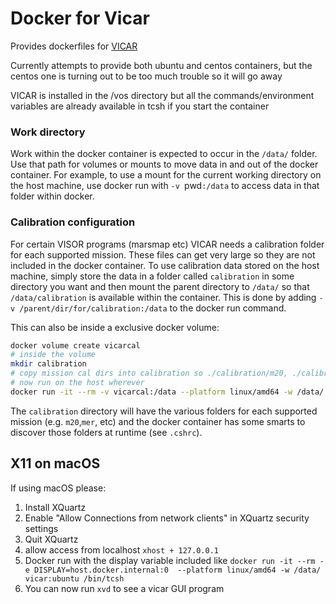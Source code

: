 # Docker for Vicar

Provides dockerfiles for [VICAR](https://github.com/NASA-AMMOS/VICAR)

Currently attempts to provide both ubuntu and centos containers,
but the centos one is turning out to be too much trouble so it will go away

VICAR is installed in the /vos directory but all the commands/environment variables
are already available in tcsh if you start the container


### Work directory
Work within the docker container is expected to occur in the `/data/` folder.
Use that path for volumes or mounts to move data in and out of the docker container.
For example, to use a mount for the current working directory on the host machine,
use docker run with `-v `pwd`:/data` to access data in that folder within docker.


### Calibration configuration
For certain VISOR programs (marsmap etc) VICAR needs a calibration folder for each supported mission.
These files can get very large so they are not included in the docker container. To use calibration data
stored on the host machine, simply store the data in a folder called `calibration` in some directory you want and then
mount the parent directory to `/data/` so that `/data/calibration` is available within the container.
This is done by adding `-v /parent/dir/for/calibration:/data` to the docker run command.

This can also be inside a exclusive docker volume:
```bash
docker volume create vicarcal
# inside the volume
mkdir calibration
# copy mission cal dirs into calibration so ./calibration/m20, ./calibration/mer etc exist
# now run on the host wherever
docker run -it --rm -v vicarcal:/data --platform linux/amd64 -w /data/ vicar:ubuntu /bin/tcsh
```

The `calibration` directory will have the various folders for each supported mission (e.g. `m20`,`mer`, etc)
and the docker container has some smarts to discover those folders at runtime (see `.cshrc`).

## X11 on macOS

If using macOS please:

1. Install XQuartz
2. Enable "Allow Connections from network clients" in XQuartz security settings
3. Quit XQuartz
4. allow access from localhost `xhost + 127.0.0.1`
5. Docker run with the display variable included like `docker run -it --rm -e DISPLAY=host.docker.internal:0  --platform linux/amd64 -w /data/ vicar:ubuntu /bin/tcsh`
6. You can now run `xvd` to see a vicar GUI program

